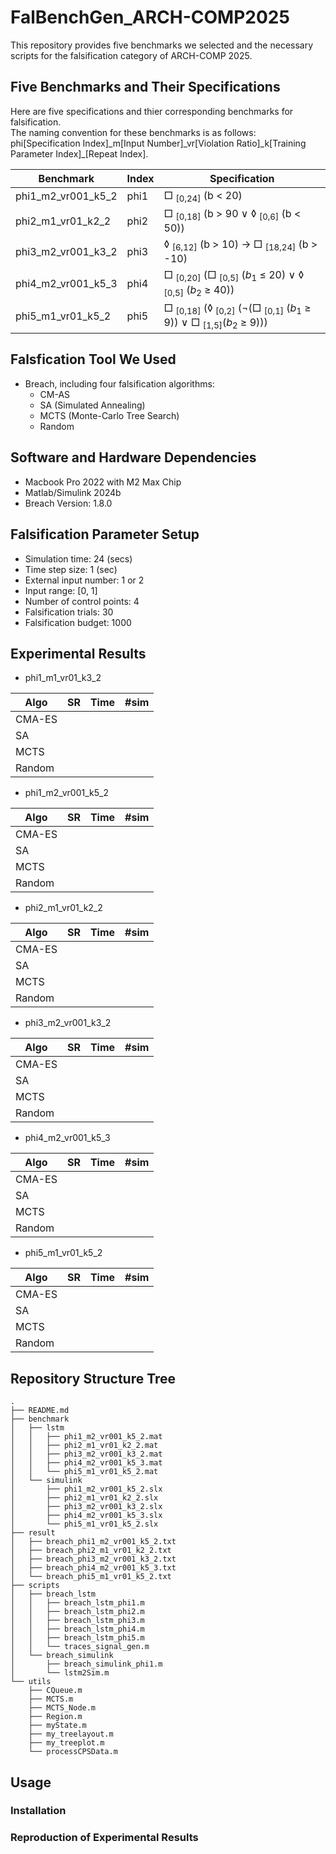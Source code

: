 # FalBenchGen_ARCH-COMP2025

This repository provides five benchmarks we selected and the necessary scripts for the falsification category of ARCH-COMP 2025.

## Five Benchmarks and Their Specifications

Here are five specifications and thier corresponding benchmarks for falsification.  
The naming convention for these benchmarks is as follows: phi[Specification Index]\_m[Input Number]\_vr[Violation Ratio]\_k[Training Parameter Index]\_[Repeat Index].

| Benchmark | Index | Specification |
| ----- | ----- | ----- |
| phi1_m2_vr001_k5_2 | phi1 | □ <sub>[0,24]</sub> (b < 20) |
| phi2_m1_vr01_k2_2 | phi2 | □ <sub>[0,18]</sub> (b > 90 ∨ ◊ <sub>[0,6]</sub> (b < 50)) |
| phi3_m2_vr001_k3_2 | phi3 | ◊ <sub>[6,12]</sub> (b > 10) -> □ <sub>[18,24]</sub> (b > -10) |
| phi4_m2_vr001_k5_3 | phi4 | □ <sub>[0,20]</sub> (□ <sub>[0,5]</sub> ($b_1$ ≤ 20) ∨ ◊ <sub>[0,5]</sub> ($b_2$ ≥ 40)) |
| phi5_m1_vr01_k5_2 | phi5 | □ <sub>[0,18]</sub> (◊ <sub>[0,2]</sub> (¬(□ <sub>[0,1]</sub> ($b_1$ ≥ 9)) ∨ □ <sub>[1,5]</sub>($b_2$ ≥ 9))) |

## Falsfication Tool We Used

- Breach, including four falsification algorithms:
  - CM-AS
  - SA (Simulated Annealing)
  - MCTS (Monte-Carlo Tree Search)
  - Random
 
## Software and Hardware Dependencies

- Macbook Pro 2022 with M2 Max Chip
- Matlab/Simulink 2024b
- Breach Version: 1.8.0

## Falsification Parameter Setup

- Simulation time: 24 (secs)
- Time step size: 1 (sec)
- External input number: 1 or 2
- Input range: [0, 1]
- Number of control points: 4
- Falsification trials: 30
- Falsification budget: 1000

## Experimental Results

- phi1_m1_vr01_k3_2

| Algo | SR | Time | #sim |
| ----- | ----- | ----- | ----- |
| CMA-ES |  |  |  |
| SA |  |  |  |  
| MCTS |  |  |  |  
| Random |  |  |  |  

- phi1_m2_vr001_k5_2

| Algo | SR | Time | #sim |
| ----- | ----- | ----- | ----- |
| CMA-ES |  |  |  |
| SA |  |  |  |  
| MCTS |  |  |  |  
| Random |  |  |  |  

- phi2_m1_vr01_k2_2

| Algo | SR | Time | #sim |
| ----- | ----- | ----- | ----- |
| CMA-ES |  |  |  |
| SA |  |  |  |  
| MCTS |  |  |  |  
| Random |  |  |  |  

- phi3_m2_vr001_k3_2

| Algo | SR | Time | #sim |
| ----- | ----- | ----- | ----- |
| CMA-ES |  |  |  |
| SA |  |  |  |  
| MCTS |  |  |  |  
| Random |  |  |  |  

- phi4_m2_vr001_k5_3

| Algo | SR | Time | #sim |
| ----- | ----- | ----- | ----- |
| CMA-ES |  |  |  |
| SA |  |  |  |  
| MCTS |  |  |  |  
| Random |  |  |  |  

- phi5_m1_vr01_k5_2

| Algo | SR | Time | #sim |
| ----- | ----- | ----- | ----- |
| CMA-ES |  |  |  |
| SA |  |  |  |  
| MCTS |  |  |  |  
| Random |  |  |  |  

## Repository Structure Tree

```
.
├── README.md
├── benchmark
│   ├── lstm
│   │   ├── phi1_m2_vr001_k5_2.mat
│   │   ├── phi2_m1_vr01_k2_2.mat
│   │   ├── phi3_m2_vr001_k3_2.mat
│   │   ├── phi4_m2_vr001_k5_3.mat
│   │   └── phi5_m1_vr01_k5_2.mat
│   └── simulink
│       ├── phi1_m2_vr001_k5_2.slx
│       ├── phi2_m1_vr01_k2_2.slx
│       ├── phi3_m2_vr001_k3_2.slx
│       ├── phi4_m2_vr001_k5_3.slx
│       └── phi5_m1_vr01_k5_2.slx
├── result
│   ├── breach_phi1_m2_vr001_k5_2.txt
│   ├── breach_phi2_m1_vr01_k2_2.txt
│   ├── breach_phi3_m2_vr001_k3_2.txt
│   ├── breach_phi4_m2_vr001_k5_3.txt
│   └── breach_phi5_m1_vr01_k5_2.txt
├── scripts
│   ├── breach_lstm
│   │   ├── breach_lstm_phi1.m
│   │   ├── breach_lstm_phi2.m
│   │   ├── breach_lstm_phi3.m
│   │   ├── breach_lstm_phi4.m
│   │   ├── breach_lstm_phi5.m
│   │   └── traces_signal_gen.m
│   └── breach_simulink
│       ├── breach_simulink_phi1.m
│       └── lstm2Sim.m
└── utils
    ├── CQueue.m
    ├── MCTS.m
    ├── MCTS_Node.m
    ├── Region.m
    ├── myState.m
    ├── my_treelayout.m
    ├── my_treeplot.m
    └── processCPSData.m
```

## Usage


### Installation


### Reproduction of Experimental Results









